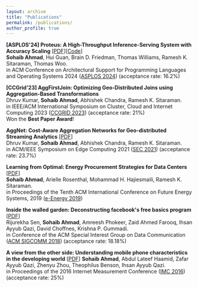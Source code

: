 ```yaml
---
layout: archive
title: "Publications"
permalink: /publications/
author_profile: true
---
```


**\[ASPLOS'24\] Proteus: A High-Throughput Inference-Serving System with Accuracy Scaling** [[PDF](http://guanh01.github.io/files/2024proteus.pdf)][[Code](https://github.com/UMass-LIDS/Proteus)]
<br> **Sohaib Ahmad**, Hui Guan, Brain D. Friedman, Thomas Williams, Ramesh K. Sitaraman, Thomas Woo.
<br> in ACM Conference on Architectural Support for Programming Languages and Operating Systems 2024 ([ASPLOS 2024](https://www.asplos-conference.org/asplos2024/)) (acceptance rate: 16.2%)


**\[CCGrid'23\] AggFirstJoin: Optimizing Geo-Distributed Joins using Aggregation-Based Transformations**
<br> Dhruv Kumar, **Sohaib Ahmad**, Abhishek Chandra, Ramesh K. Sitaraman.
<br> in IEEE/ACM International Symposium on Cluster, Cloud and Internet Computing 2023 ([CCGRID 2023](https://ccgrid2023.iisc.ac.in/)) (acceptance rate: 21%)
<br> Won the **Best Paper Award**!


**AggNet: Cost-Aware Aggregation Networks for Geo-distributed Streaming Analytics** \[[PDF](https://groups.cs.umass.edu/ramesh/wp-content/uploads/sites/3/2021/06/sec21-final80.pdf)]
<br> Dhruv Kumar, **Sohaib Ahmad**, Abhishek Chandra, Ramesh K. Sitaraman.
<br> in ACM/IEEE Symposium on Edge Computing 2021 ([SEC 2021](http://acm-ieee-sec.org/2021/)) (acceptance rate: 23.7%)


**Learning from Optimal: Energy Procurement Strategies for Data Centers** \[[PDF](https://groups.cs.umass.edu/ramesh/wp-content/uploads/sites/3/2019/12/Learning-from-Optimal-Energy-Procurement-Strategies-for-Data-Centers.pdf)]
<br> **Sohaib Ahmad**, Arielle Rosenthal, Mohammad H. Hajiesmaili, Ramesh K. Sitaraman.
<br> in Proceedings of the Tenth ACM International Conference on Future Energy Systems, 2019 ([e-Energy 2019](https://energy.acm.org/conferences/eenergy/2019/))


**Inside the walled garden: Deconstructing facebook's free basics program** \[[PDF](https://pubs.cs.uct.ac.za/id/eprint/1255/1/sigcomm-ccr-paper115.pdf)]
<br> Rijurekha Sen, **Sohaib Ahmad**, Amreesh Phokeer, Zaid Ahmed Farooq, Ihsan Ayyub Qazi, David Choffnes, Krishna P. Gummadi.
<br> in Conference of the ACM Special Interest Group on Data Communication ([ACM SIGCOMM 2018](https://conferences.sigcomm.org/sigcomm/2018/)) (acceptance rate: 18.18%)   


**A view from the other side: Understanding mobile phone characteristics in the developing world** \[[PDF](http://static.cs.brown.edu/people/tab/papers/IMC16.pdf)]
**Sohaib Ahmad**, Abdul Lateef Haamid, Zafar Ayyub Qazi, Zhenyu Zhou, Theophilus Benson, Ihsan Ayyub Qazi.
<br> in Proceedings of the 2016 Internet Measurement Conference ([IMC 2016](http://conferences2.sigcomm.org/imc/2016/)) (acceptance rate: 25%)

